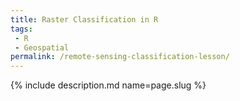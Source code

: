 ```yaml
---
title: Raster Classification in R
tags:
 - R
 - Geospatial
permalink: /remote-sensing-classification-lesson/
---
```

{% include description.md name=page.slug %}